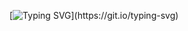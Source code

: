 <!---
- 👋 Hi, I’m @rainofsilence
- 👀 I’m interested in ...
- 🌱 I’m currently learning ...
- 💞️ I’m looking to collaborate on ...
- 📫 How to reach me ...
--->

<!---
<p align="center"><a href="https://rainofsilence.github.io"><img width="90%" alt="Hello, I'm rainofsilence." src="assets/gh-header-img2.png" /></a></p>
--->

<!--- my-ticker --->    
[![Typing SVG](https://readme-typing-svg.herokuapp.com?font=JetBrains+Mono&pause=1000&color=FB7299&center=true&width=435&lines=Hello%2C+I'm+rainofsilence.)](https://git.io/typing-svg)

<!-- Light Mode -->
<!---
<div align="center"> 
<img src="./profile-3d-contrib/profile-green.svg">
</div>
--->

<!-- Dark Mode -->
<!---
<div align="center">
<img src="./profile-3d-contrib/profile-night-green.svg">
</div>
--->

<!---
![Visitors Counts](https://count.getloli.com/get/@rainofsilence?theme=rule34)
--->


<!---
rainofsilence/rainofsilence is a ✨ special ✨ repository because its `README.md` (this file) appears on your GitHub profile.
You can click the Preview link to take a look at your changes.
--->
